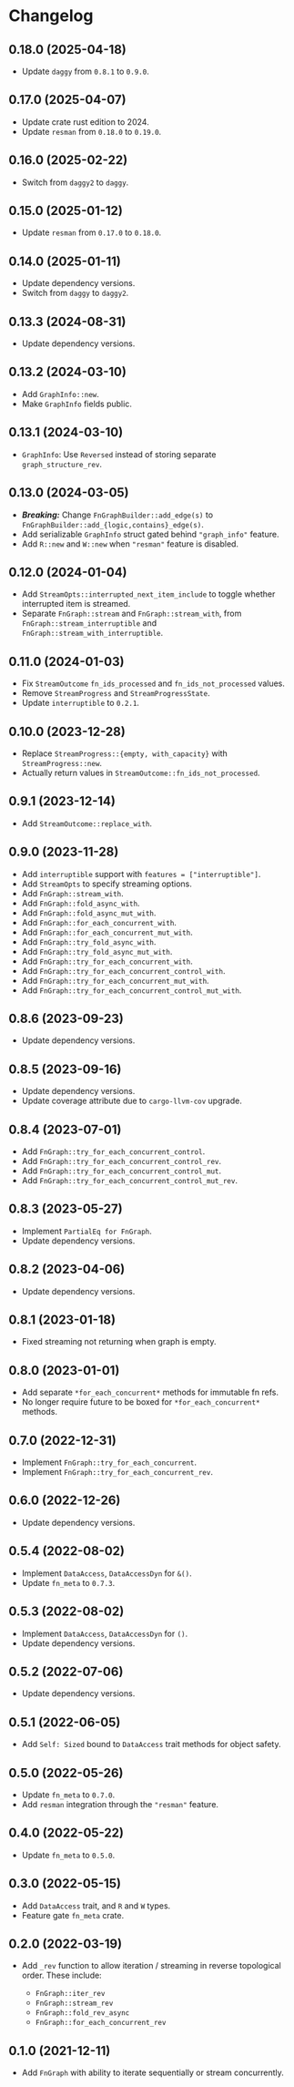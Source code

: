 # Changelog

## 0.18.0 (2025-04-18)

* Update `daggy` from `0.8.1` to `0.9.0`.


## 0.17.0 (2025-04-07)

* Update crate rust edition to 2024.
* Update `resman` from `0.18.0` to `0.19.0`.


## 0.16.0 (2025-02-22)

* Switch from `daggy2` to `daggy`.


## 0.15.0 (2025-01-12)

* Update `resman` from `0.17.0` to `0.18.0`.


## 0.14.0 (2025-01-11)

* Update dependency versions.
* Switch from `daggy` to `daggy2`.


## 0.13.3 (2024-08-31)

* Update dependency versions.


## 0.13.2 (2024-03-10)

* Add `GraphInfo::new`.
* Make `GraphInfo` fields public.


## 0.13.1 (2024-03-10)

* `GraphInfo`: Use `Reversed` instead of storing separate `graph_structure_rev`.


## 0.13.0 (2024-03-05)

* ***Breaking:*** Change `FnGraphBuilder::add_edge(s)` to `FnGraphBuilder::add_{logic,contains}_edge(s)`.
* Add serializable `GraphInfo` struct gated behind `"graph_info"` feature.
* Add `R::new` and `W::new` when `"resman"` feature is disabled.


## 0.12.0 (2024-01-04)

* Add `StreamOpts::interrupted_next_item_include` to toggle whether interrupted item is streamed.
* Separate `FnGraph::stream` and `FnGraph::stream_with`, from `FnGraph::stream_interruptible` and `FnGraph::stream_with_interruptible`.


## 0.11.0 (2024-01-03)

* Fix `StreamOutcome` `fn_ids_processed` and `fn_ids_not_processed` values.
* Remove `StreamProgress` and `StreamProgressState`.
* Update `interruptible` to `0.2.1`.


## 0.10.0 (2023-12-28)

* Replace `StreamProgress::{empty, with_capacity}` with `StreamProgress::new`.
* Actually return values in `StreamOutcome::fn_ids_not_processed`.


## 0.9.1 (2023-12-14)

* Add `StreamOutcome::replace_with`.


## 0.9.0 (2023-11-28)

* Add `interruptible` support with `features = ["interruptible"]`.
* Add `StreamOpts` to specify streaming options.
* Add `FnGraph::stream_with`.
* Add `FnGraph::fold_async_with`.
* Add `FnGraph::fold_async_mut_with`.
* Add `FnGraph::for_each_concurrent_with`.
* Add `FnGraph::for_each_concurrent_mut_with`.
* Add `FnGraph::try_fold_async_with`.
* Add `FnGraph::try_fold_async_mut_with`.
* Add `FnGraph::try_for_each_concurrent_with`.
* Add `FnGraph::try_for_each_concurrent_control_with`.
* Add `FnGraph::try_for_each_concurrent_mut_with`.
* Add `FnGraph::try_for_each_concurrent_control_mut_with`.


## 0.8.6 (2023-09-23)

* Update dependency versions.


## 0.8.5 (2023-09-16)

* Update dependency versions.
* Update coverage attribute due to `cargo-llvm-cov` upgrade.


## 0.8.4 (2023-07-01)

* Add `FnGraph::try_for_each_concurrent_control`.
* Add `FnGraph::try_for_each_concurrent_control_rev`.
* Add `FnGraph::try_for_each_concurrent_control_mut`.
* Add `FnGraph::try_for_each_concurrent_control_mut_rev`.


## 0.8.3 (2023-05-27)

* Implement `PartialEq for FnGraph`.
* Update dependency versions.


## 0.8.2 (2023-04-06)

* Update dependency versions.


## 0.8.1 (2023-01-18)

* Fixed streaming not returning when graph is empty.


## 0.8.0 (2023-01-01)

* Add separate `*for_each_concurrent*` methods for immutable fn refs.
* No longer require future to be boxed for `*for_each_concurrent*` methods.


## 0.7.0 (2022-12-31)

* Implement `FnGraph::try_for_each_concurrent`.
* Implement `FnGraph::try_for_each_concurrent_rev`.


## 0.6.0 (2022-12-26)

* Update dependency versions.


## 0.5.4 (2022-08-02)

* Implement `DataAccess`, `DataAccessDyn` for `&()`.
* Update `fn_meta` to `0.7.3`.


## 0.5.3 (2022-08-02)

* Implement `DataAccess`, `DataAccessDyn` for `()`.
* Update dependency versions.


## 0.5.2 (2022-07-06)

* Update dependency versions.


## 0.5.1 (2022-06-05)

* Add `Self: Sized` bound to `DataAccess` trait methods for object safety.


## 0.5.0 (2022-05-26)

* Update `fn_meta` to `0.7.0`.
* Add `resman` integration through the `"resman"` feature.


## 0.4.0 (2022-05-22)

* Update `fn_meta` to `0.5.0`.


## 0.3.0 (2022-05-15)

* Add `DataAccess` trait, and `R` and `W` types.
* Feature gate `fn_meta` crate.


## 0.2.0 (2022-03-19)

* Add `_rev` function to allow iteration / streaming in reverse topological order. These include:

    - `FnGraph::iter_rev`
    - `FnGraph::stream_rev`
    - `FnGraph::fold_rev_async`
    - `FnGraph::for_each_concurrent_rev`


## 0.1.0 (2021-12-11)

* Add `FnGraph` with ability to iterate sequentially or stream concurrently.
